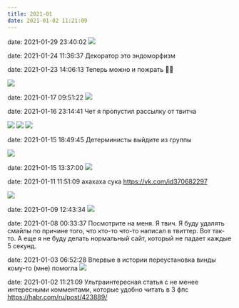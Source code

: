 ```yaml
---
title: 2021-01
date: 2021-01-02 11:21:09
---
```


date: 2021-01-29 23:40:02
![](/blog/static/img/rRz4eJBTkow.jpg)

date: 2021-01-24 11:36:37
Декоратор это эндоморфизм

date: 2021-01-23 14:06:13
Теперь можно и пожрать 👌🏻

![](/blog/static/img/nFvfC7nknN4.jpg)

date: 2021-01-17 09:51:22
![](/blog/static/img/JHbjcfeMtR8.jpg)

date: 2021-01-16 23:14:41
Чет я пропустил рассылку от твитча

![](/blog/static/img/Q4AmEiKGNm4.jpg)
![](/blog/static/img/_F-eZeCsD1Y.jpg)
![](/blog/static/img/Tz97Dqxdlhg.jpg)

date: 2021-01-15 18:49:45
Детерминисты выйдите из группы

![](/blog/static/img/8S-kLNDZK3Y.jpg)

date: 2021-01-15 13:37:00
![](/blog/static/img/Yr2bffimuGk.jpg)

date: 2021-01-11 11:51:09
ахахаха сука
https://vk.com/id370682297

![](/blog/static/img/GAke1qXhZng.jpg)

date: 2021-01-09 12:43:34
![](/blog/static/img/wmHDLmFEbzM.jpg)

date: 2021-01-08 00:33:37
Посмотрите на меня. Я твич. Я буду удалять смайлы по причине того, что кто-то что-то написал в твиттер. Вот так-то. А еще я не буду делать нормальный сайт, который не падает каждые 5 секунд.

date: 2021-01-03 06:52:28
Впервые в истории переустановка винды кому-то (мне) помогла
![](/blog/static/img/hQkQSSpFQWI.jpg)

date: 2021-01-02 11:21:09
Ультраинтересная статья с не менее интересными комментами, которые удобно читать в 3 фпс
https://habr.com/ru/post/423889/
